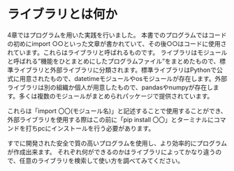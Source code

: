 # ライブラリとは何か

4章ではプログラムを用いた実践を行いました。
本書でのプログラムではコードの初めにimport ○○といった文章が書かれていて、その後○○はコードに使用されています。これらはライブラリと呼ばれるものです。
ライブラリはモジュールと呼ばれる”機能をひとまとめにしたプログラムファイル”をまとめたもので、標準ライブラリと外部ライブラリに分類されます。標準ライブラリはPythonで公式に用意されたもので、datetimeモジュールやosモジュールが存在します。外部ライブラリは別の組織か個人が用意したもので、pandasやnumpyが存在します。多くは複数のモジュールがまとめられパッケージで提供されています。

これらは「import 〇〇(モジュール名)」と記述することで使用することができ、外部ライブラリを使用する際はこの前に「pip install 〇〇」とターミナルにコマンドを打ちpcにインストールを行う必要があります。

すでに開発された安全で質の高いプログラムを使用し、より効率的にプログラムが作成出来ます。
それぞれ何ができるのかはライブラリによってかなり違うので、任意のライブラリを検索して使い方を調べてみてください。
